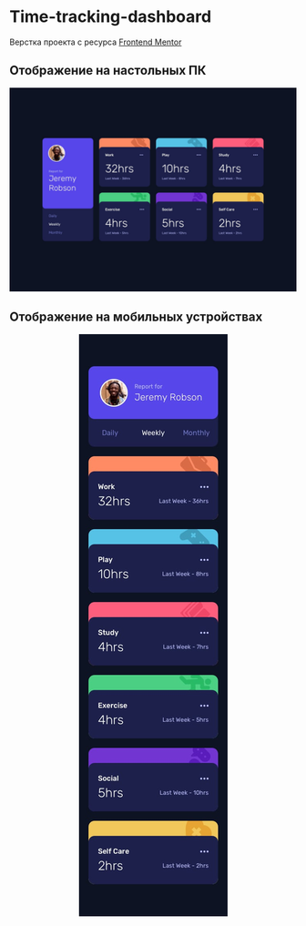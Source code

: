 # Time-tracking-dashboard

<p>Верстка проекта с ресурса <a href="https://www.frontendmentor.io" target="_blank">Frontend Mentor</a></p>

## Отображение на настольных ПК

![desktop maket](/design/desktop-design.jpg 'Отображение на десктопе')

## Отображение на мобильных устройствах

<p align="center">

  <img  src="/design/mobile-design.jpg">

</p>
